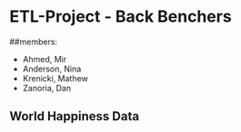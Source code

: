 # ETL-Project - Back Benchers

##members:
- Ahmed, Mir
- Anderson, Nina
- Krenicki, Mathew
- Zanoria, Dan

## World Happiness Data


